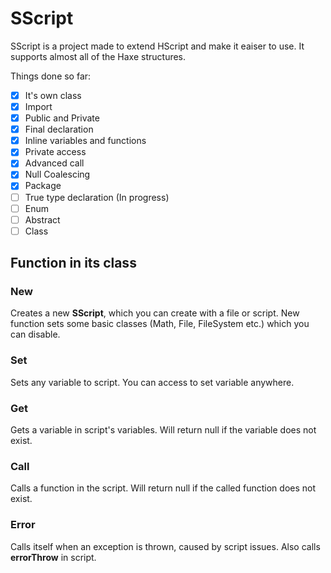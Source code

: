 # SScript 
SScript is a project made to extend HScript and make it eaiser to use. It supports almost all of the Haxe structures.

Things done so far:
- [x] It's own class
- [x] Import
- [x] Public and Private
- [x] Final declaration
- [x] Inline variables and functions
- [x] Private access
- [x] Advanced call
- [x] Null Coalescing
- [x] Package
- [ ] True type declaration (In progress)
- [ ] Enum
- [ ] Abstract
- [ ] Class

## Function in its class

### New
Creates a new **SScript**, which you can create with a file or script.
New function sets some basic classes (Math, File, FileSystem etc.) which you can disable.

### Set
Sets any variable to script. You can access to set variable anywhere.

### Get
Gets a variable in script's variables. Will return null if the variable does not exist.

### Call
Calls a function in the script. Will return null if the called function does not exist.

### Error
Calls itself when an exception is thrown, caused by script issues.
Also calls **errorThrow** in script.